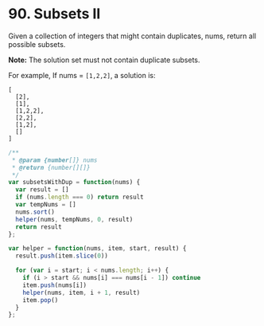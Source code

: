 # 90. Subsets II

Given a collection of integers that might contain duplicates, nums, return all possible subsets.

**Note:** The solution set must not contain duplicate subsets.

For example,
If nums = `[1,2,2]`, a solution is:

```
[
  [2],
  [1],
  [1,2,2],
  [2,2],
  [1,2],
  []
]
```

```javascript
/**
 * @param {number[]} nums
 * @return {number[][]}
 */
var subsetsWithDup = function(nums) {
  var result = []
  if (nums.length === 0) return result
  var tempNums = []
  nums.sort()
  helper(nums, tempNums, 0, result)
  return result
};

var helper = function(nums, item, start, result) {
  result.push(item.slice(0))

  for (var i = start; i < nums.length; i++) {
    if (i > start && nums[i] === nums[i - 1]) continue
    item.push(nums[i])
    helper(nums, item, i + 1, result)
    item.pop()
  }
};
```
